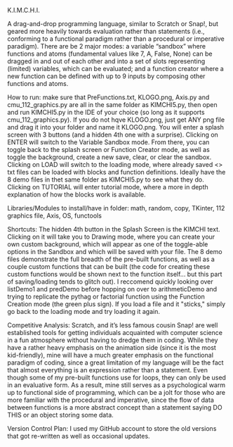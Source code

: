 K.I.M.C.H.I.

A drag-and-drop programming language, similar to Scratch or Snap!, but geared more heavily towards evaluation rather than statements (i.e., conforming to a functional paradigm rather than a procedural or imperative paradigm). There are be 2 major modes: a variable “sandbox” where functions and atoms (fundamental values like 7, A, False, None) can be dragged in and out of each other and into a set of slots representing (limited) variables, which can be evaluated; and a function creator where a new function can be defined with up to 9 inputs by composing other functions and atoms.

How to run: make sure that PreFunctions.txt, KLOGO.png, Axis.py and cmu_112_graphics.py are all in the same folder as KIMCHI5.py, then open and run KIMCHI5.py in the IDE of your choice (so long as it supports cmu_112_graphics.py). If you do not hqve KLOGO.png, just get ANY png file and drag it into your folder and name it KLOGO.png. You will enter a splash screen with 3 buttons (and a hidden 4th one with a surprise). Clicking on ENTER will switch to the Variable Sandbox mode. From there, you can toggle back to the splash screen or Function Creator mode, as well as toggle the background, create a new save, clear, or clear the sandbox. Clicking on LOAD will switch to the loading mode, where already saved <<KimchiFile>> txt files can be loaded with blocks and function definitions. Ideally have the 8 demo files in thet same folder as KIMCHI5.py to see what they do. Clicking on TUTORIAL will enter tutorial mode, where a more in depth explanation of how the blocks work is available.
	
Libraries/Modules to install/have in folder: math, random, copy, TKinter, 112 graphics file, Axis, OS, functools

Shortcuts: The hidden 4th button in the Splash Screen is the KIMCHI text. Clicking on it will take you to Drawing mode, where you can create your own custom background, which will appear as one of the toggle-able options in the Sandbox and which will be saved with your file. The 8 demo files demonstrate the full breadth of the pre-built functions, as well as a couple custom functions that can be built (the code for creating these custom functions would be shown next to the function itself... but this part of saving/loading tends to glitch out). I reccomend quickly looking over listDemo1 and predDemo before hopping on over to arithmeticDemo and trying to replicate the pythag or factorial function using the Function Creation mode (the green plus sign). If you load a file and it "sticks," simply go back to the loading mode and try loading it again.

Competitive Analysis: Scratch, and it’s less famous cousin Snap! are well established tools for getting individuals acquainted with computer science in a fun atmosphere without having to dredge them in coding. While they have a rather heavy emphasis on the animation side (since it is the most kid-friendly), mine will have a much greater emphasis on the functional paradigm of coding, since a great limitation of my language will be the fact that almost everything is an expression rather than a statement. Even though some of my pre-built functions use for loops, they can only be used in an evaluative form. As a result, mine still serves as a psychological warm up to functional side of programming, which can be a jolt for those who are more familiar with the procedural and imperative, since the flow of data between functions is a more abstract concept than a statement saying DO THIS or an object storing some data.

Version Control Plan: I used my GitHub account to store the old versions that got re-written as well as occasional updates.
